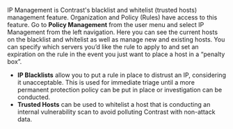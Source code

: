 <!--
title: "IP Management"
description: "Overview of IP management"
tags: "Admin IP policy management protect"
-->

IP Management is Contrast's blacklist and whitelist (trusted hosts) management feature. Organization and Policy (Rules) have access to this feature. Go to **Policy Management** from the user menu and select IP Management from the left navigation. Here you can see the current hosts on the blacklist and whitelist as well as manage new and existing hosts. You can specify which servers you’d like the rule to apply to and set an expiration on the rule in the event you just want to place a host in a “penalty box”.

* **IP Blacklists** allow you to put a rule in place to distrust an IP, considering it unacceptable. This is used for immediate triage until a more permanent protection policy can be put in place or investigation can be conducted.  
* **Trusted Hosts** can be used to whitelist a host that is conducting an internal vulnerability scan to avoid polluting Contrast with non-attack data.  

